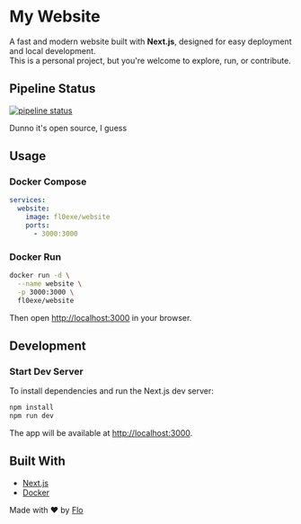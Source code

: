 # My Website

A fast and modern website built with **Next.js**, designed for easy deployment and local development.  
This is a personal project, but you're welcome to explore, run, or contribute.

## Pipeline Status

[![pipeline status](http://gitlab.pabler.de/Fl0exe/website/badges/master/pipeline.svg)](http://gitlab.pabler.de/Fl0exe/website/-/commits/master)

Dunno it's open source, I guess

## Usage

### Docker Compose

```yaml
services:
  website:
    image: fl0exe/website
    ports:
      - 3000:3000
```

### Docker Run

```bash
docker run -d \
  --name website \
  -p 3000:3000 \
  fl0exe/website
```

Then open [http://localhost:3000](http://localhost:3000) in your browser.

## Development

### Start Dev Server

To install dependencies and run the Next.js dev server:

```bash
npm install
npm run dev
```

The app will be available at [http://localhost:3000](http://localhost:3000).

## Built With

- [Next.js](https://nextjs.org/)
- [Docker](https://www.docker.com/)

Made with ❤️ by [Flo](http://gitlab.pabler.de/Fl0exe)
